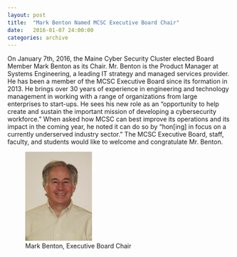 ```yaml
---
layout: post
title:  "Mark Benton Named MCSC Executive Board Chair"
date:   2016-01-07 24:00:00
categories: archive
---
```


<p>On January 7th, 2016, the Maine Cyber Security Cluster elected Board Member Mark Benton as its Chair. Mr. Benton is the Product Manager at Systems Engineering, a leading IT strategy and managed services provider. He has been a member of the MCSC Executive Board since its formation in 2013. He brings over 30 years of experience in engineering and technology management in working with a range of organizations from large enterprises to start-ups. He sees his new role as an “opportunity to help create and sustain the important mission of developing a cybersecurity workforce.” When asked how MCSC can best improve its operations and its impact in the coming year, he noted it can do so by “hon[ing] in focus on a currently underserved industry sector.” The MCSC Executive Board, staff, faculty, and students would like to welcome and congratulate Mr. Benton.</p>

<figure>
<img src="/img/MBenton2.jpg" alt="Mark Benton"><figcaption>Mark Benton, Executive Board Chair</figcaption>
</figure>
